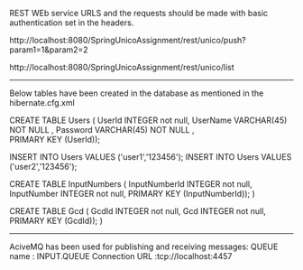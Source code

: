 

REST WEb service URLS and the requests should be made with basic authentication set in the headers.

http://localhost:8080/SpringUnicoAssignment/rest/unico/push?param1=1&param2=2

http://localhost:8080/SpringUnicoAssignment/rest/unico/list

-------------------------------------------------------------------------------

Below tables have been created in the database as mentioned in the hibernate.cfg.xml

CREATE  TABLE Users (
  UserId INTEGER not null,
  UserName VARCHAR(45) NOT NULL ,
  Password VARCHAR(45) NOT NULL ,  
  PRIMARY KEY (UserId));
  
  INSERT INTO Users VALUES ('user1','123456');
INSERT INTO Users VALUES ('user2','123456');


CREATE TABLE InputNumbers
(
InputNumberId INTEGER not null,
InputNumber INTEGER not null,
PRIMARY KEY (InputNumberId));
)


CREATE TABLE Gcd
(
GcdId INTEGER not null,
Gcd INTEGER not null,
PRIMARY KEY (GcdId));
)

---------------------------------------------------------------------------------------------------

AciveMQ has been used for publishing and receiving messages:
QUEUE name : INPUT.QUEUE
Connection URL :tcp://localhost:4457
